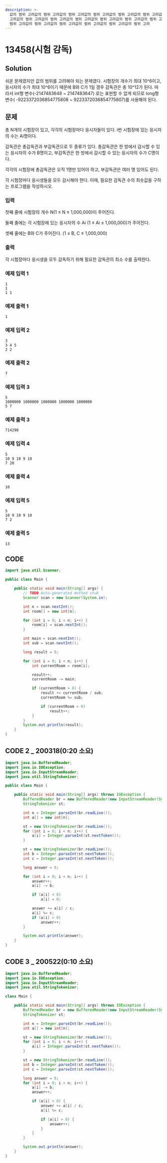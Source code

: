 ```yaml
---
description: >-
  값의 범위 고려값의 범위 고려값의 범위 고려값의 범위 고려값의 범위 고려값의 범위 고려값의 범위 고려값의 범위 고려값의 범위 고려값의 범위
  고려값의 범위 고려값의 범위 고려값의 범위 고려값의 범위 고려값의 범위 고려값의 범위 고려값의 범위 고려값의 범위 고려값의 범위 고려값의
  범위 고려값의 범위 고려값의 범위 고려값의 범위 고려값의 범위 고려값의 범위 고려
---
```


# 13458\(시험 감독\)

## Solution

 쉬운 문제였지만 값의 범위를 고려해야 되는 문제였다. 시험장의 개수가 최대 10^6이고, 응시자의 수가 최대 10^6이기 때문에 B와 C가 1일 경우 감독관은 총 10^12가 된다. 따라서 int형 변수\(-2147483648 ~ 2147483647\) 로는 표현할 수 없게 되므로 long형 변수\( -9223372036854775808 ~ 9223372036854775807\)를 사용해야 된다.

## 문제

총 N개의 시험장이 있고, 각각의 시험장마다 응시자들이 있다. i번 시험장에 있는 응시자의 수는 Ai명이다.

감독관은 총감독관과 부감독관으로 두 종류가 있다. 총감독관은 한 방에서 감시할 수 있는 응시자의 수가 B명이고, 부감독관은 한 방에서 감시할 수 있는 응시자의 수가 C명이다.

각각의 시험장에 총감독관은 오직 1명만 있어야 하고, 부감독관은 여러 명 있어도 된다.

각 시험장마다 응시생들을 모두 감시해야 한다. 이때, 필요한 감독관 수의 최솟값을 구하는 프로그램을 작성하시오.

### 입력

첫째 줄에 시험장의 개수 N\(1 ≤ N ≤ 1,000,000\)이 주어진다.

둘째 줄에는 각 시험장에 있는 응시자의 수 Ai \(1 ≤ Ai ≤ 1,000,000\)가 주어진다.

셋째 줄에는 B와 C가 주어진다. \(1 ≤ B, C ≤ 1,000,000\)

### 출력

각 시험장마다 응시생을 모두 감독하기 위해 필요한 감독관의 최소 수를 출력한다.

### 예제 입력 1

```text
1
1
1 1
```

### 예제 출력 1

```text
1
```

### 예제 입력 2

```text
3
3 4 5
2 2
```

### 예제 출력 2

```text
7
```

### 예제 입력 3

```text
5
1000000 1000000 1000000 1000000 1000000
5 7
```

### 예제 출력 3

```text
714290
```

### 예제 입력 4

```text
5
10 9 10 9 10
7 20
```

### 예제 출력 4

```text
10
```

### 예제 입력 5

```text
5
10 9 10 9 10
7 2
```

### 예제 출력 5

```text
13
```

## CODE

```java
import java.util.Scanner;

public class Main {

	public static void main(String[] args) {
		// TODO Auto-generated method stub
		Scanner scan = new Scanner(System.in);

		int n = scan.nextInt();
		int room[] = new int[n];

		for (int i = 0; i < n; i++) {
			room[i] = scan.nextInt();
		}

		int main = scan.nextInt();
		int sub = scan.nextInt();

		long result = 0;

		for (int i = 0; i < n; i++) {
			int currentRoom = room[i];

			result++;
			currentRoom -= main;

			if (currentRoom > 0) {
				result += currentRoom / sub;
				currentRoom %= sub;

				if (currentRoom > 0)
					result++;
			}
		}
		System.out.println(result);
	}
}
```

## CODE 2 \_ 200318\(0:20 소요\)

```java
import java.io.BufferedReader;
import java.io.IOException;
import java.io.InputStreamReader;
import java.util.StringTokenizer;

public class Main {

	public static void main(String[] args) throws IOException {
		BufferedReader br = new BufferedReader(new InputStreamReader(System.in));
		StringTokenizer st;

		int n = Integer.parseInt(br.readLine());
		int a[] = new int[n];

		st = new StringTokenizer(br.readLine());
		for (int i = 0; i < n; i++) {
			a[i] = Integer.parseInt(st.nextToken());
		}

		st = new StringTokenizer(br.readLine());
		int b = Integer.parseInt(st.nextToken());
		int c = Integer.parseInt(st.nextToken());

		long answer = 0;

		for (int i = 0; i < n; i++) {
			answer++;
			a[i] -= b;

			if (a[i] < 0)
				a[i] = 0;

			answer += a[i] / c;
			a[i] %= c;
			if (a[i] > 0)
				answer++;
		}

		System.out.println(answer);
	}
}
```

## CODE 3 \_ 200522\(0:10 소요\)

```java
import java.io.BufferedReader;
import java.io.IOException;
import java.io.InputStreamReader;
import java.util.StringTokenizer;

class Main {

	public static void main(String[] args) throws IOException {
		BufferedReader br = new BufferedReader(new InputStreamReader(System.in));
		StringTokenizer st;

		int n = Integer.parseInt(br.readLine());
		int a[] = new int[n];

		st = new StringTokenizer(br.readLine());
		for (int i = 0; i < n; i++) {
			a[i] = Integer.parseInt(st.nextToken());
		}

		st = new StringTokenizer(br.readLine());
		int b = Integer.parseInt(st.nextToken());
		int c = Integer.parseInt(st.nextToken());

		long answer = 0;
		for (int i = 0; i < n; i++) {
			a[i] -= b;
			answer++;

			if (a[i] > 0) {
				answer += a[i] / c;
				a[i] %= c;

				if (a[i] > 0) {
					answer++;
				}
			}
		}

		System.out.println(answer);
	}
}
```

